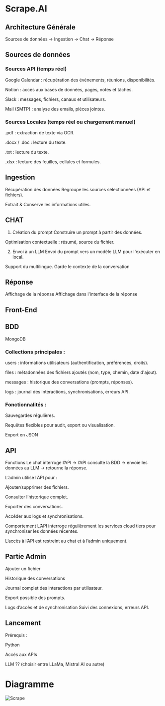 # Scrape.AI

## Architecture Générale
Sources de données → Ingestion → Chat → Réponse

## Sources de données
### Sources API (temps réel)
Google Calendar : récupération des événements, réunions, disponibilités.

Notion : accès aux bases de données, pages, notes et tâches.

Slack : messages, fichiers, canaux et utilisateurs.

Mail (SMTP) : analyse des emails, pièces jointes.

### Sources Locales (temps réel ou chargement manuel)
.pdf : extraction de texte via OCR.

.docx / .doc : lecture du texte.

.txt : lecture du texte.

.xlsx : lecture des feuilles, cellules et formules.

## Ingestion
Récupération des données
Regroupe les sources sélectionnées (API et fichiers).

Extrait & Conserve les informations utiles.

## CHAT

1. Création du prompt
Construire un prompt à partir des données.

Optimisation contextuelle : résumé, source du fichier.

2. Envoi à un LLM
Envoi du prompt vers un modèle LLM pour l'exécuter en local.

Support du multilingue.
Garde le contexte de la conversation

## Réponse 

Affichage de la réponse
Affichage dans l'interface de la réponse



## Front-End

## BDD
MongoDB

### Collections principales :
users : informations utilisateurs (authentification, préférences, droits).

files : métadonnées des fichiers ajoutés (nom, type, chemin, date d'ajout).

messages : historique des conversations (prompts, réponses).

logs : journal des interactions, synchronisations, erreurs API.

### Fonctionnalités :

Sauvegardes régulières.

Requêtes flexibles pour audit, export ou visualisation.

Export en JSON

## API
Fonctions
Le chat interroge l’API → l’API consulte la BDD → envoie les données au LLM → retourne la réponse.

L’admin utilise l’API pour :

Ajouter/supprimer des fichiers.

Consulter l’historique complet.

Exporter des conversations.

Accéder aux logs et synchronisations.

Comportement
L’API interroge régulièrement les services cloud tiers pour synchroniser les données récentes.

L’accès à l’API est restreint au chat et à l’admin uniquement.

## Partie Admin
Ajouter un fichier

Historique des conversations

Journal complet des interactions par utilisateur.

Export possible des prompts.

Logs d’accès et de synchronisation
Suivi des connexions, erreurs API.

## Lancement
Prérequis :

Python

Accès aux APIs 

LLM ?? (choisir entre LLaMa, Mistral AI ou autre)

# Diagramme
![Scrape](https://github.com/user-attachments/assets/b73140d2-ece6-46b8-a5fe-e8d65740bb54)
